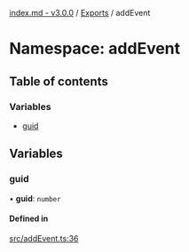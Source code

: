 [index.md - v3.0.0](../README.md) / [Exports](../modules.md) / addEvent

# Namespace: addEvent

## Table of contents

### Variables

- [guid](addEvent.md#guid)

## Variables

### guid

• **guid**: `number`

#### Defined in

[src/addEvent.ts:36](https://github.com/saqqdy/js-cool/blob/f13ad6f/src/addEvent.ts#L36)
